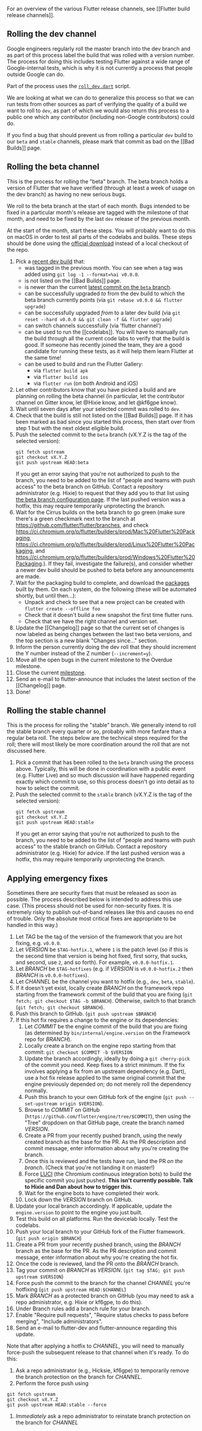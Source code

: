 For an overview of the various Flutter release channels, see [[Flutter build release channels]].

## Rolling the dev channel

Google engineers regularly roll the master branch into the dev branch and as part of this process label the
build that was rolled with a version number. The process for doing this includes testing Flutter against a wide
range of Google-internal tests, which is why it is not currently a process that people outside Google can do.

Part of the process uses the [`roll_dev.dart`](https://github.com/flutter/flutter/blob/master/dev/tools/lib/roll_dev.dart) script.

We are looking at what we can do to generalize this process so that we can run tests from other sources as
part of verifying the quality of a build we want to roll to `dev`, as part of which we would also return this
process to a public one which any contributor (including non-Google contributors) could do.

If you find a bug that should prevent us from rolling a particular `dev` build to our `beta` and `stable` channels, please mark that commit as bad on the [[Bad Builds]] page.


## Rolling the beta channel

This is the process for rolling the "beta" branch. The beta branch holds a version of Flutter that we have verified (through at least a week of usage on the dev branch) as having no new serious bugs.

We roll to the beta branch at the start of each month. Bugs intended to be fixed in a particular month's release are tagged with the milestone of that month, and need to be fixed by the last `dev` release of the previous month.

At the start of the month, start these steps. You will probably want to do this on macOS in order to test all parts of the codelabs and builds. These steps should be done using the [official download](https://flutter.io/get-started/install/) instead of a local checkout of the repo.

1. Pick a [recent dev build](https://github.com/flutter/flutter/tags) that:
    * was tagged in the previous month. You can see when a tag was added using `git log -1 --format=%ai v0.0.0`.
    * is not listed on the [[Bad Builds]] page.
    * is newer than the current [latest commit on the `beta` branch](https://github.com/flutter/flutter/commits/beta).
    * can be successfully upgraded _to_ from the dev build to which the beta branch currently points (via `git rebase v0.0.0 && flutter upgrade`)
    * can be successfully upgraded _from_ to a later dev build (via `git reset --hard v0.0.0 && git clean -f && flutter upgrade`)
    * can switch channels successfully (via 'flutter channel')
    * can be used to run the [[codelabs]]. You will have to manually run the build through all the current code labs to verify that the build is good. If someone has recently joined the team, they are a good candidate for running these tests, as it will help them learn Flutter at the same time!
    * can be used to build and run the Flutter Gallery:
        * via `flutter build apk`
        * via `flutter build ios`
        * via `flutter run` (on both Android and iOS)
1. Let other contributors know that you have picked a build and are planning on rolling the beta channel (in particular, let the contributor channel on Gitter know, let @Hixie know, and let @kf6gpe know).
1. Wait until seven days after your selected commit was rolled to `dev`.
1. Check that the build is still not listed on the [[Bad Builds]] page. If it has been marked as bad since you
started this process, then start over from step 1 but with the next oldest eligible build.
1. Push the selected commit to the `beta` branch (vX.Y.Z is the tag of the selected version):
   ```
   git fetch upstream
   git checkout vX.Y.Z
   git push upstream HEAD:beta
   ```
   If you get an error saying that you're not authorized to push to the branch, you need to be added to the list of "people and teams with push access" to the beta branch on GitHub. Contact a repository administrator (e.g. Hixie) to request that they add you to that list using [the beta branch configuration page](https://github.com/orgs/flutter/teams/beta-pushers/members). If the last pushed version was a hotfix, this may require temporarily unprotecting the branch.
1. Wait for the Cirrus builds on the beta branch to go green (make sure there's a green checkmark next to the branch at https://github.com/flutter/flutter/branches, and check https://ci.chromium.org/p/flutter/builders/prod/Mac%20Flutter%20Packaging, 
https://ci.chromium.org/p/flutter/builders/prod/Linux%20Flutter%20Packaging, and 
https://ci.chromium.org/p/flutter/builders/prod/Windows%20Flutter%20Packaging.).  If they fail, investigate the failure(s), and consider whether a newer dev build should be pushed to beta before any announcements are made.
1. Wait for the packaging build to complete, and download the [packages](https://flutter.io/sdk-archive/) built by them. On each system, do the following (these will be automated shortly, but until then...):
   - Unpack and check to see that a new project can be created with `flutter create --offline foo`
   - Check that it doesn't build a new snapshot the first time flutter runs.
   - Check that we have the right channel and version set.
1. Update the [[Changelog]] page so that the current set of changes is now labeled as being changes between the last two beta versions, and the top section is a new blank "Changes since..." section.
1. Inform the person currently doing the dev roll that they should increment the Y number instead of the Z number (`--increment=y`).
1. Move all the open bugs in the current milestone to the Overdue milestone.
1. Close the current [milestone](https://github.com/flutter/flutter/milestones?direction=asc&sort=due_date&state=open).
1. Send an e-mail to flutter-announce that includes the latest section of the [[Changelog]] page.
1. Done!

## Rolling the stable channel

This is the process for rolling the "stable" branch. We generally intend to roll the stable branch every quarter or so, probably with more fanfare than a regular beta roll. The steps below are the technical steps required for the roll; there will most likely be more coordination around the roll that are not discussed here.

1. Pick a commit that has been rolled to the `beta` branch using the process above. Typically, this will be done in coordination with a public event (e.g. Flutter Live) and so much discussion will have happened regarding exactly which commit to use, so this process doesn't go into detail as to how to select the commit.
1. Push the selected commit to the `stable` branch (vX.Y.Z is the tag of the selected version):
   ```
   git fetch upstream
   git checkout vX.Y.Z
   git push upstream HEAD:stable
   ```
   If you get an error saying that you're not authorized to push to the branch, you need to be added to the list of "people and teams with push access" to the stable branch on GitHub. Contact a repository administrator (e.g. Hixie) for advice. If the last pushed version was a hotfix, this may require temporarily unprotecting the branch.


## Applying emergency fixes

Sometimes there are security fixes that must be released as soon as possible. The process described below is intended to address this use case. (This process should not be used for non-security fixes. It is extremely risky to publish out-of-band releases like this and causes no end of trouble. Only the absolute most critical fixes are appropriate to be handled in this way.)

1. Let _TAG_ be the tag of the version of the framework that you are hot fixing, e.g. `v0.0.0`.
1. Let _VERSION_ be `$TAG-hotfix.1`, where `1` is the patch level (so if this is the second time that version is being hot fixed, first sorry, that sucks, and second, use `2`, and so forth). For example, `v0.0.0-hotfix.1`.
1. Let _BRANCH_ be `$TAG-hotfixes` (e.g. if _VERSION_ is `v0.0.0-hotfix.2` then _BRANCH_ is `v0.0.0-hotfixes`).
1. Let _CHANNEL_ be the channel you want to hotfix (e.g., `dev`, `beta`, `stable`).
1. If it doesn't yet exist, locally create _BRANCH_ on the framework repo starting from the framework commit of the build that you are fixing (`git fetch; git checkout $TAG -b $BRANCH`). Otherwise, switch to that branch (`git fetch; git checkout $BRANCH`).
1. Push this branch to GitHub. (`git push upstream $BRANCH`)
1. If this hot fix requires a change to the engine or its dependencies:
   1. Let _COMMIT_ be the engine commit of the build that you are fixing (as determined by `bin/internal/engine.version` on the Framework repo for _BRANCH_).
   1. Locally create a branch on the engine repo starting from that commit: `git checkout $COMMIT -b $VERSION`
   1. Update the branch accordingly, ideally by doing a `git cherry-pick` of the commit you need. Keep fixes to a strict minimum. If the fix involves applying a fix from an upstream dependency (e.g. Dart), use a hot fix release applied to the same original commit that the engine previously depended on; do not merely roll the dependency normally.
   1. Push this branch to your own GitHub fork of the engine (`git push --set-upstream origin $VERSION`).
   1. Browse to _COMMIT_ on GitHub (`https://github.com/flutter/engine/tree/$COMMIT`), then using the "Tree" dropdown on that GitHub page, create the branch named _VERSION_.
   1. Create a PR from your recently pushed branch, using the newly created branch as the base for the PR. As the PR description and commit message, enter information about why you're creating the branch.
   1. Once this is reviewed and the tests have run, land the PR _on the branch_. (Check that you're not landing it on master!)
   1. Force [LUCI](https://ci.chromium.org/p/flutter) (the Chromium continuous integration bots) to build the specific commit you just pushed. **This isn't currently possible. Talk to Hixie and Dan about how to trigger this.**
   1. Wait for the engine bots to have completed their work.
   1. Lock down the _VERSION_ branch on GitHub.
1. Update your local branch accordingly. If applicable, update the `engine.version` to point to the engine you just built.
1. Test this build on all platforms. Run the devicelab locally. Test the codelabs.
1. Push your local branch to your GitHub fork of the Flutter framework. (`git push origin $BRANCH`)
1. Create a PR from your recently pushed branch, using the _BRANCH_ branch as the base for the PR. As the PR description and commit message, enter information about why you're creating the hot fix.
1. Once the code is reviewed, land the PR onto the _BRANCH_ branch.
1. Tag your commit on _BRANCH_ as _VERSION_. (`git tag $TAG; git push upstream $VERSION`)
1. Force push the commit to the branch for the channel _CHANNEL_ you're hotfixing (`git push upstream HEAD:$CHANNEL`)
1. Mark _BRANCH_ as a protected branch on GitHub (you may need to ask a repo administrator, e.g. Hixie or kf6gpe, to do this).
  1. Under Branch rules add a branch rule for your branch.
  1. Enable "Require pull requests", "Require status checks to pass before merging", "Include administrators".
1. Send an e-mail to flutter-dev and flutter-announce regarding this update.

Note that after applying a hotfix to _CHANNEL_, you will need to manually force-push the subsequent release to that channel when it's ready. To do this:
1.  Ask a repo administrator (e.g., Hicksie, kf6gpe) to temporarily remove the branch protection on the branch for _CHANNEL_.
1.  Perform the force push using 
   ```
   git fetch upstream
   git checkout vX.Y.Z
   git push upstream HEAD:stable --force
   ```
1.  _Immediately_ ask a repo administrator to reinstate branch protection on the branch for _CHANNEL_